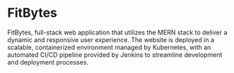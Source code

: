 # FitBytes
FitBytes, full-stack web application that utilizes the MERN stack to deliver a dynamic and responsive user experience. The website is deployed in a scalable, containerized environment managed by Kubernetes, with an automated CI/CD pipeline provided by Jenkins to streamline development and deployment processes.
